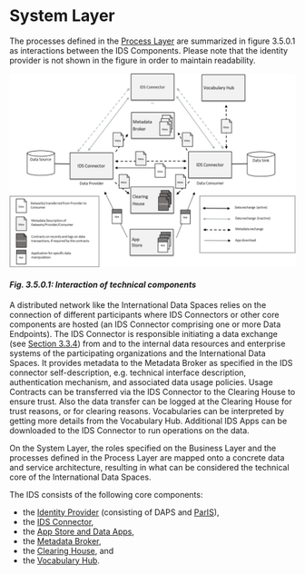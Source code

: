 # System Layer

The processes defined in the [Process Layer](../3_3_Process_Layer) are summarized in figure 3.5.0.1 as interactions between the IDS Components. Please note that the identity provider is not shown in the figure in order to maintain readability.

![Interaction of technical components](./media/3.5.0.1_interaction_between_technical_components.png)
#### _Fig. 3.5.0.1: Interaction of technical components_

A distributed network like the International Data Spaces relies on the connection of different participants where IDS Connectors or other core components are hosted (an IDS Connector comprising one or more Data Endpoints). The IDS Connector is responsible initiating a data exchange (see [Section 3.3.4](../../3_3_Process_Layer/3_3_4_Exchanging_Data.md)) from and to the internal data resources and enterprise systems of the participating organizations and the International Data Spaces. It provides metadata to the Metadata Broker as specified in the IDS connector self-description, e.g. technical interface description, authentication mechanism, and associated data usage policies. Usage Contracts can be transferred via the IDS Connector to the Clearing House to ensure trust. Also the data transfer can be logged at the Clearing House for trust reasons, or for clearing reasons. Vocabularies can be interpreted by getting more details from the Vocabulary Hub. Additional IDS Apps can be downloaded to the IDS Connector to run operations on the data.

On the System Layer, the roles specified on the Business Layer and the processes defined in the Process Layer are mapped onto a concrete data and service architecture, resulting in what can be considered the technical core of the International Data Spaces.

The IDS consists of the following core components:
- the [Identity Provider](./3_5_1_Identity_Provider.md) (consisting of DAPS and [ParIS](3_5_1_2_ParIS.md)),
- the [IDS Connector](./3_5_2_Connector.md),
- the [App Store and Data Apps](./3_5_3_App_Store_and_Data_Apps.md),
- the [Metadata Broker](./3_5_4_Metadata_Broker.md),
- the [Clearing House](./3_5_5_Clearing_House.md), and
- the [Vocabulary Hub](./3_5_6_Vocabulary_Hub.md).